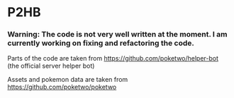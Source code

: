 # P2HB

### Warning: The code is not very well written at the moment. I am currently working on fixing and refactoring the code. 


Parts of the code are taken from https://github.com/poketwo/helper-bot (the official server helper bot)   

Assets and pokemon data are taken from https://github.com/poketwo/poketwo
